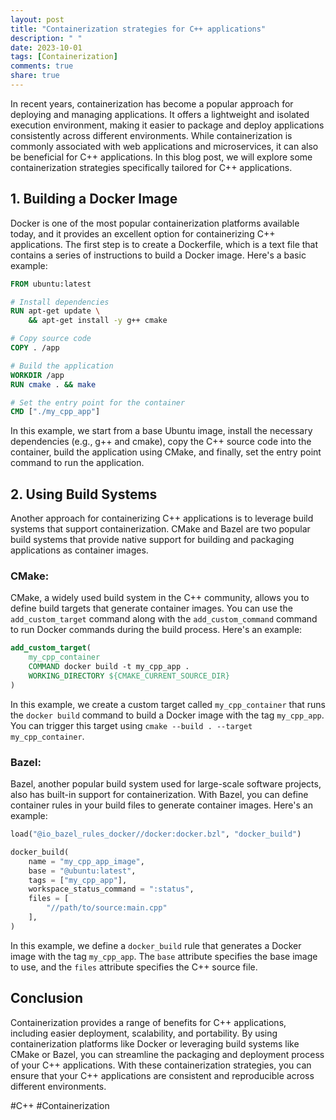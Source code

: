 ```yaml
---
layout: post
title: "Containerization strategies for C++ applications"
description: " "
date: 2023-10-01
tags: [Containerization]
comments: true
share: true
---
```


In recent years, containerization has become a popular approach for deploying and managing applications. It offers a lightweight and isolated execution environment, making it easier to package and deploy applications consistently across different environments. While containerization is commonly associated with web applications and microservices, it can also be beneficial for C++ applications. In this blog post, we will explore some containerization strategies specifically tailored for C++ applications.

## 1. Building a Docker Image

Docker is one of the most popular containerization platforms available today, and it provides an excellent option for containerizing C++ applications. The first step is to create a Dockerfile, which is a text file that contains a series of instructions to build a Docker image. Here's a basic example:

```Dockerfile
FROM ubuntu:latest

# Install dependencies
RUN apt-get update \
    && apt-get install -y g++ cmake

# Copy source code
COPY . /app

# Build the application
WORKDIR /app
RUN cmake . && make

# Set the entry point for the container
CMD ["./my_cpp_app"]
```

In this example, we start from a base Ubuntu image, install the necessary dependencies (e.g., g++ and cmake), copy the C++ source code into the container, build the application using CMake, and finally, set the entry point command to run the application.

## 2. Using Build Systems

Another approach for containerizing C++ applications is to leverage build systems that support containerization. CMake and Bazel are two popular build systems that provide native support for building and packaging applications as container images.

### CMake:

CMake, a widely used build system in the C++ community, allows you to define build targets that generate container images. You can use the `add_custom_target` command along with the `add_custom_command` command to run Docker commands during the build process. Here's an example:

```cmake
add_custom_target(
    my_cpp_container
    COMMAND docker build -t my_cpp_app .
    WORKING_DIRECTORY ${CMAKE_CURRENT_SOURCE_DIR}
)
```

In this example, we create a custom target called `my_cpp_container` that runs the `docker build` command to build a Docker image with the tag `my_cpp_app`. You can trigger this target using `cmake --build . --target my_cpp_container`.

### Bazel:

Bazel, another popular build system used for large-scale software projects, also has built-in support for containerization. With Bazel, you can define container rules in your build files to generate container images. Here's an example:

```python
load("@io_bazel_rules_docker//docker:docker.bzl", "docker_build")

docker_build(
    name = "my_cpp_app_image",
    base = "@ubuntu:latest",
    tags = ["my_cpp_app"],
    workspace_status_command = ":status",
    files = [
        "//path/to/source:main.cpp"
    ],
)
```

In this example, we define a `docker_build` rule that generates a Docker image with the tag `my_cpp_app`. The `base` attribute specifies the base image to use, and the `files` attribute specifies the C++ source file.

## Conclusion

Containerization provides a range of benefits for C++ applications, including easier deployment, scalability, and portability. By using containerization platforms like Docker or leveraging build systems like CMake or Bazel, you can streamline the packaging and deployment process of your C++ applications. With these containerization strategies, you can ensure that your C++ applications are consistent and reproducible across different environments.

#C++ #Containerization